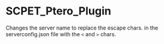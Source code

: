 # SCPET_Ptero_Plugin
 
Changes the server name to replace the escape chars. in the serverconfig.json file with the `<` and `>` chars.
